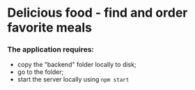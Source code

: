 # Delicious food - find and order favorite meals

### The application requires:
- copy the "backend" folder locally to disk;
- go to the folder;
- start the server locally using `npm start`
